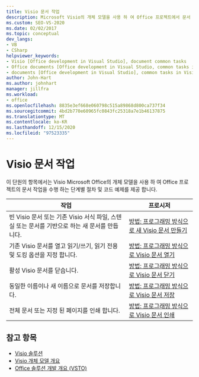```yaml
---
title: Visio 문서 작업
description: Microsoft Visio의 개체 모델을 사용 하 여 Office 프로젝트에서 문서 작업을 수행 하는 단계별 절차 및 코드 예제에 대해 알아봅니다.
ms.custom: SEO-VS-2020
ms.date: 02/02/2017
ms.topic: conceptual
dev_langs:
- VB
- CSharp
helpviewer_keywords:
- Visio [Office development in Visual Studio], document common tasks
- Office documents [Office development in Visual Studio, common tasks in Visio
- documents [Office development in Visual Studio], common tasks in Visio
author: John-Hart
ms.author: johnhart
manager: jillfra
ms.workload:
- office
ms.openlocfilehash: 8835e3ef668e060798c515a89868d800ca737f34
ms.sourcegitcommit: 4bd2b770e60965fc0843fc25318a7e1b46137875
ms.translationtype: MT
ms.contentlocale: ko-KR
ms.lasthandoff: 12/15/2020
ms.locfileid: "97523335"
---
```

# <a name="work-with-visio-documents"></a>Visio 문서 작업
  이 단원의 항목에서는 Visio Microsoft Office의 개체 모델을 사용 하 여 Office 프로젝트의 문서 작업을 수행 하는 단계별 절차 및 코드 예제를 제공 합니다.

|작업|프로시저|
|----------|---------------|
|빈 Visio 문서 또는 기존 Visio 서식 파일, 스텐실 또는 문서를 기반으로 하는 새 문서를 만듭니다.|[방법: 프로그래밍 방식으로 새 Visio 문서 만들기](../vsto/how-to-programmatically-create-new-visio-documents.md)|
|기존 Visio 문서를 열고 읽기/쓰기, 읽기 전용 및 도킹 옵션을 지정 합니다.|[방법: 프로그래밍 방식으로 Visio 문서 열기](../vsto/how-to-programmatically-open-visio-documents.md)|
|활성 Visio 문서를 닫습니다.|[방법: 프로그래밍 방식으로 Visio 문서 닫기](../vsto/how-to-programmatically-close-visio-documents.md)|
|동일한 이름이나 새 이름으로 문서를 저장합니다.|[방법: 프로그래밍 방식으로 Visio 문서 저장](../vsto/how-to-programmatically-save-visio-documents.md)|
|전체 문서 또는 지정 된 페이지를 인쇄 합니다.|[방법: 프로그래밍 방식으로 Visio 문서 인쇄](../vsto/how-to-programmatically-print-visio-documents.md)|

## <a name="see-also"></a>참고 항목
- [Visio 솔루션](../vsto/visio-solutions.md)
- [Visio 개체 모델 개요](../vsto/visio-object-model-overview.md)
- [Office 솔루션 개발 개요 &#40;VSTO&#41;](../vsto/office-solutions-development-overview-vsto.md)
